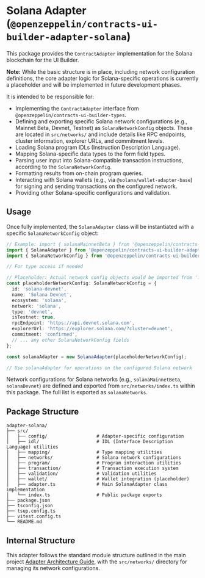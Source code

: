 # Solana Adapter (`@openzeppelin/contracts-ui-builder-adapter-solana`)

This package provides the `ContractAdapter` implementation for the Solana blockchain for the UI Builder.

**Note:** While the basic structure is in place, including network configuration definitions, the core adapter logic for Solana-specific operations is currently a placeholder and will be implemented in future development phases.

It is intended to be responsible for:

- Implementing the `ContractAdapter` interface from `@openzeppelin/contracts-ui-builder-types`.
- Defining and exporting specific Solana network configurations (e.g., Mainnet Beta, Devnet, Testnet) as `SolanaNetworkConfig` objects. These are located in `src/networks/` and include details like RPC endpoints, cluster information, explorer URLs, and commitment levels.
- Loading Solana program IDLs (Instruction Description Language).
- Mapping Solana-specific data types to the form field types.
- Parsing user input into Solana-compatible transaction instructions, according to the `SolanaNetworkConfig`.
- Formatting results from on-chain program queries.
- Interacting with Solana wallets (e.g., via `@solana/wallet-adapter-base`) for signing and sending transactions on the configured network.
- Providing other Solana-specific configurations and validation.

## Usage

Once fully implemented, the `SolanaAdapter` class will be instantiated with a specific `SolanaNetworkConfig` object:

```typescript
// Example: import { solanaMainnetBeta } from '@openzeppelin/contracts-ui-builder-adapter-solana';
import { SolanaAdapter } from '@openzeppelin/contracts-ui-builder-adapter-solana';
import { SolanaNetworkConfig } from '@openzeppelin/contracts-ui-builder-types';

// For type access if needed

// Placeholder: Actual network config objects would be imported from './networks'
const placeholderNetworkConfig: SolanaNetworkConfig = {
  id: 'solana-devnet',
  name: 'Solana Devnet',
  ecosystem: 'solana',
  network: 'solana',
  type: 'devnet',
  isTestnet: true,
  rpcEndpoint: 'https://api.devnet.solana.com',
  explorerUrl: 'https://explorer.solana.com/?cluster=devnet',
  commitment: 'confirmed',
  // ... any other SolanaNetworkConfig fields
};

const solanaAdapter = new SolanaAdapter(placeholderNetworkConfig);

// Use solanaAdapter for operations on the configured Solana network
```

Network configurations for Solana networks (e.g., `solanaMainnetBeta`, `solanaDevnet`) are defined and exported from `src/networks/index.ts` within this package. The full list is exported as `solanaNetworks`.

## Package Structure

```text
adapter-solana/
├── src/
│   ├── config/                  # Adapter-specific configuration
│   ├── idl/                     # IDL (Interface Description Language) utilities
│   ├── mapping/                 # Type mapping utilities
│   ├── networks/                # Solana network configurations
│   ├── program/                 # Program interaction utilities
│   ├── transaction/             # Transaction execution system
│   ├── validation/              # Validation utilities
│   ├── wallet/                  # Wallet integration (placeholder)
│   ├── adapter.ts               # Main SolanaAdapter class implementation
│   └── index.ts                 # Public package exports
├── package.json
├── tsconfig.json
├── tsup.config.ts
├── vitest.config.ts
└── README.md
```

## Internal Structure

This adapter follows the standard module structure outlined in the main project [Adapter Architecture Guide](../../docs/ADAPTER_ARCHITECTURE.md), with the `src/networks/` directory for managing its network configurations.
